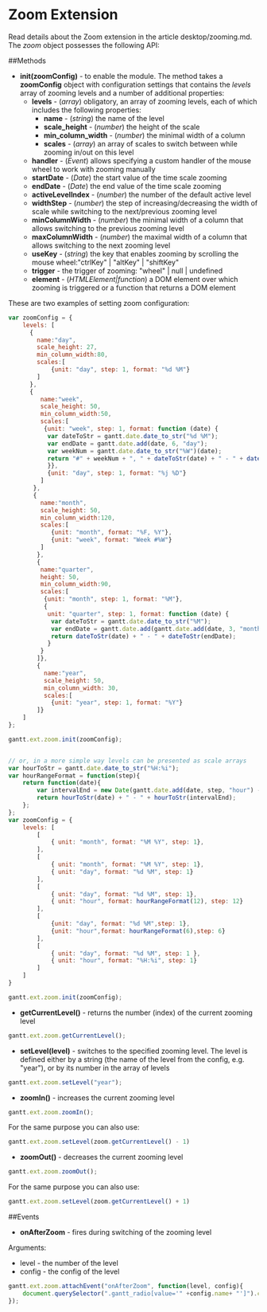 Zoom Extension
==============

Read details about the Zoom extension in the article desktop/zooming.md. <br> The *zoom* object possesses the following API:

##Methods

- **init(zoomConfig)** - to enable the module. The method takes a **zoomConfig** object with configuration settings that contains the *levels* array of zooming levels and a number of additional properties:
	- **levels** - (*array*) obligatory, an array of zooming levels, each of which includes the following properties:
    	- **name** - (*string*) the name of the level
    	- **scale_height** -  (*number*) the height of the scale
    	- **min_column_width** - (*number*) the minimal width of a column
    	- **scales** - (*array*) an array of scales to switch between while zooming in/out on this level
    - **handler** - (*Event*) allows specifying a custom handler of the mouse wheel to work with zooming manually
    - **startDate** - (*Date*) the start value of the time scale zooming
    - **endDate** - (*Date*) the end value of the time scale zooming
    - **activeLevelIndex** - (*number*) the number of the default active level
    - **widthStep** - (*number*) the step of increasing/decreasing the width of scale while switching to the next/previous zooming level
    - **minColumnWidth** - (*number*) the minimal width of a column that allows switching to the previous zooming level
    - **maxColumnWidth** - (*number*) the maximal width of a column that allows switching to the next zooming level
    - **useKey** - (*string*) the key that enables zooming by scrolling the mouse wheel:"ctrlKey" | "altKey" | "shiftKey"
    - **trigger** - the trigger of zooming: "wheel" | null | undefined 
    - **element** - (*HTMLElement|function*) a DOM element over which zooming is triggered or a function that returns a DOM element


These are two examples of setting zoom configuration:


~~~js
var zoomConfig = {
	levels: [
      {
        name:"day",
        scale_height: 27,
        min_column_width:80,
        scales:[
        	{unit: "day", step: 1, format: "%d %M"}
        ]
      },
      {
         name:"week",
         scale_height: 50,
         min_column_width:50,
         scales:[
          {unit: "week", step: 1, format: function (date) {
           var dateToStr = gantt.date.date_to_str("%d %M");
           var endDate = gantt.date.add(date, 6, "day");
           var weekNum = gantt.date.date_to_str("%W")(date);
           return "#" + weekNum + ", " + dateToStr(date) + " - " + dateToStr(endDate);
           }},
           {unit: "day", step: 1, format: "%j %D"}
         ]
       },
       {
         name:"month",
         scale_height: 50,
         min_column_width:120,
         scales:[
         	{unit: "month", format: "%F, %Y"},
         	{unit: "week", format: "Week #%W"}
         ]
        },
        {
         name:"quarter",
         height: 50,
         min_column_width:90,
         scales:[
          {unit: "month", step: 1, format: "%M"},
          {
           unit: "quarter", step: 1, format: function (date) {
            var dateToStr = gantt.date.date_to_str("%M");
            var endDate = gantt.date.add(gantt.date.add(date, 3, "month"), -1, "day");
            return dateToStr(date) + " - " + dateToStr(endDate);
           }
         }
  	    ]},
        {
          name:"year",
          scale_height: 50,
          min_column_width: 30,
          scales:[
          	{unit: "year", step: 1, format: "%Y"}
        ]}
    ]
};

gantt.ext.zoom.init(zoomConfig);


// or, in a more simple way levels can be presented as scale arrays
var hourToStr = gantt.date.date_to_str("%H:%i");
var hourRangeFormat = function(step){
	return function(date){
    	var intervalEnd = new Date(gantt.date.add(date, step, "hour") - 1)
        return hourToStr(date) + " - " + hourToStr(intervalEnd);
    };
};
var zoomConfig = {
    levels: [
        [
            { unit: "month", format: "%M %Y", step: 1},
        ],
        [
            { unit: "month", format: "%M %Y", step: 1},
            { unit: "day", format: "%d %M", step: 1}
        ],
        [
            { unit: "day", format: "%d %M", step: 1},
            { unit: "hour", format: hourRangeFormat(12), step: 12}
        ],
        [
            {unit: "day", format: "%d %M",step: 1},
            {unit: "hour",format: hourRangeFormat(6),step: 6}
        ],
        [
            { unit: "day", format: "%d %M", step: 1 },
            { unit: "hour", format: "%H:%i", step: 1}
        ]
    ]
}

gantt.ext.zoom.init(zoomConfig);
~~~

- **getCurrentLevel()** - returns the number (index) of the current zooming level

~~~js
gantt.ext.zoom.getCurrentLevel();
~~~

- **setLevel(level)** - switches to the specified zooming level. The level is defined either by a string (the name of the level from the config, e.g. "year"), or by its number in the array of levels

~~~js
gantt.ext.zoom.setLevel("year");
~~~


- **zoomIn()** - increases the current zooming level

~~~js
gantt.ext.zoom.zoomIn();
~~~

For the same purpose you can also use:

~~~js
gantt.ext.zoom.setLevel(zoom.getCurrentLevel() - 1)
~~~

- **zoomOut()** - decreases the current zooming level

~~~js
gantt.ext.zoom.zoomOut();
~~~

For the same purpose you can also use:

~~~js
gantt.ext.zoom.setLevel(zoom.getCurrentLevel() + 1)
~~~


##Events


- **onAfterZoom** -  fires during switching of the zooming level

Arguments: 

- level - the number of the level
- config - the config of the level

~~~js
gantt.ext.zoom.attachEvent("onAfterZoom", function(level, config){ 
    document.querySelector(".gantt_radio[value='" +config.name+ "']").checked = true;
}); 
~~~


